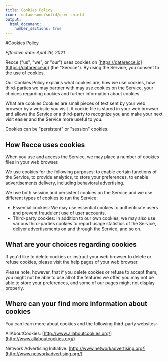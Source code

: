 ```yaml
---
title: Cookies Policy
icon: fontawesome/solid/user-shield
output:
  html_document:
    number_sections: true
---
```


#Cookies Policy

_Effective date: April 26, 2021_

Recce ("us", "we", or "our") uses cookies on [https://datarecce.io](https://datarecce.io) (the "Service"). By using the Service, you consent to the use of cookies.

Our Cookies Policy explains what cookies are, how we use cookies, how third-parties we may partner with may use cookies on the Service, your choices regarding cookies and further information about cookies.

What are cookies
Cookies are small pieces of text sent by your web browser by a website you visit. A cookie file is stored in your web browser and allows the Service or a third-party to recognize you and make your next visit easier and the Service more useful to you.

Cookies can be "persistent" or "session" cookies.

## How Recce uses cookies
When you use and access the Service, we may place a number of cookies files in your web browser.

We use cookies for the following purposes: to enable certain functions of the Service, to provide analytics, to store your preferences, to enable advertisements delivery, including behavioral advertising.

We use both session and persistent cookies on the Service and we use different types of cookies to run the Service:

- Essential cookies: We may use essential cookies to authenticate users and prevent fraudulent use of user accounts.
- Third-party cookies: In addition to our own cookies, we may also use various third-parties cookies to report usage statistics of the Service, deliver advertisements on and through the Service, and so on.


## What are your choices regarding cookies
If you'd like to delete cookies or instruct your web browser to delete or refuse cookies, please visit the help pages of your web browser.

Please note, however, that if you delete cookies or refuse to accept them, you might not be able to use all of the features we offer, you may not be able to store your preferences, and some of our pages might not display properly.

## Where can your find more information about cookies
You can learn more about cookies and the following third-party websites:

AllAboutCookies: [http://www.allaboutcookies.org/](http://www.allaboutcookies.org/)

Network Advertising Initiative: [http://www.networkadvertising.org/](http://www.networkadvertising.org/)